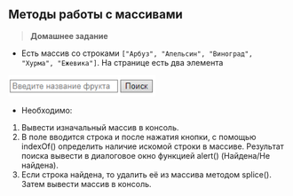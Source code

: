 
## Методы работы с массивами

> **Домашнее задание**

- Есть массив со строками `["Арбуз", "Апельсин", "Виноград", "Хурма", "Ежевика"]`. На странице есть два элемента

<img src="./img/img1.png" />

- Необходимо:
1. Вывести изначальный массив в консоль.
2. В поле вводится строка и после нажатия кнопки, с помощью indexOf() определить наличие искомой строки в массиве. Результат поиска вывести в диалоговое окно функцией alert() (Найдена/Не найдена).
3. Если строка найдена, то удалить её из массива методом splice(). Затем вывести массив в консоль.
